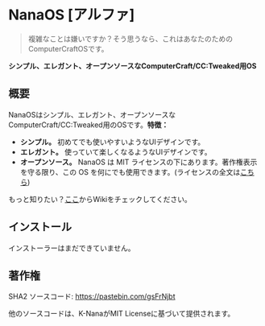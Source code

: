 # NanaOS [アルファ]
> 複雑なことは嫌いですか？そう思うなら、これはあなたのためのComputerCraftOSです。

**シンプル、エレガント、オープンソースなComputerCraft/CC:Tweaked用OS**

## 概要
NanaOSはシンプル、エレガント、オープンソースなComputerCraft/CC:Tweaked用のOSです。**特徴：**
- **シンプル。** 初めてでも使いやすいようなUIデザインです。
- **エレガント。** 使っていて楽しくなるようなUIデザインです。
- **オープンソース。** NanaOS は MIT ライセンスの下にあります。著作権表示を守る限り、この OS を何にでも使用できます。(ライセンスの全文は[こちら](LICENSE))

もっと知りたい？[ここ](https://github.com/k-nanairo/NanaOS/wiki)からWikiをチェックしてください。

## インストール
インストーラーはまだできていません。

## 著作権
SHA2 ソースコード: https://pastebin.com/gsFrNjbt

他のソースコードは、K-NanaがMIT Licenseに基づいて提供されます。
